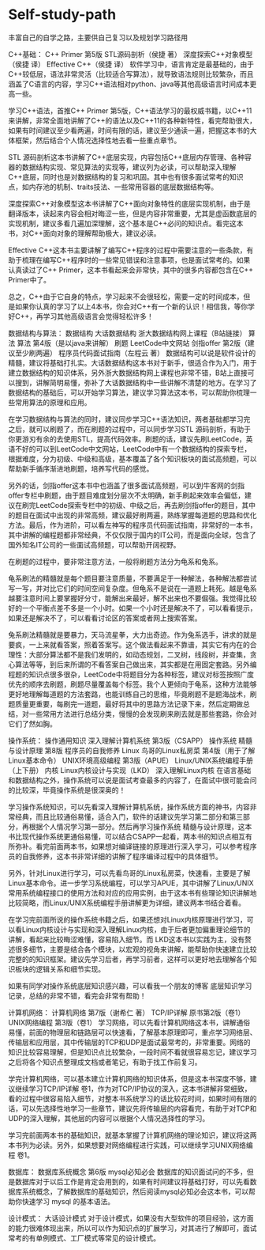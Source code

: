 # Self-study-path
丰富自己的自学之路，主要供自己复习以及规划学习路径用

C++基础：
C++ Primer 第5版
STL源码剖析（侯捷 著）
深度探索C++对象模型（侯捷 译）
Effective C++（侯捷 译）
软件学习中，语言肯定是最基础的，由于C++较低层，语法非常灵活（比较适合写算法），就导致语法规则比较繁杂，而且涵盖了C语言的内容，学习C++语法相对python、java等其他高级语言时间成本更高一些。

学习C++语法，首推C++ Primer 第5版，C++语法学习的最权威书籍，以C++11来讲解，非常全面地讲解了C++的语法以及C++11的各种新特性，看完帮助很大，如果有时间建议至少看两遍，时间有限的话，建议至少通读一遍，把握这本书的大体框架，然后结合个人情况选择性地去看一些重点章节。

STL 源码剖析这本书讲解了C++底层实现，内容包括C++底层内存管理、各种容器的数据结构实现、常见算法的实现等，建议列为必读，可以帮助深入理解C++底层，同时也是对数据结构的复习和巩固。其中也有很多面试常考的知识点，如内存池的机制、traits技法、一些常用容器的底层数据结构等。

深度探索C++对象模型这本书讲解了C++面向对象特性的底层实现机制，由于是翻译版本，读起来内容会相对晦涩一些，但是内容非常重要，尤其是虚函数底层的实现机制，建议多看几遍加深理解，这个基本是C++必问的知识点。看完这本书，对C++面向对象的理解帮助极大，建议必读。

Effective C++这本书主要讲解了编写C++程序的过程中需要注意的一些条款，有助于梳理在编写C++程序时的一些常见错误和注意事项，也是面试常考的。如果认真读过了C++ Primer，这本书看起来会非常快，其中的很多内容都包含在C++ Primer中了。

总之，C++由于它自身的特点，学习起来不会很轻松，需要一定的时间成本，但是如果你认真的学习了以上4本书，你会对C++有一个新的认识！相信我，等你学好C++，再学习其他高级语言会觉得轻松许多！

数据结构与算法：
数据结构
大话数据结构
浙大数据结构网上课程（B站链接）
算法
算法 第4版（是以java来讲解）
刷题
LeetCode中文网站
剑指offer 第2版（建议至少刷两遍）
程序员代码面试指南（左程云 著）
数据结构可以说是软件设计的精髓，建议将基础打扎实。大话数据结构这本书对于新手，很适合作为入门，用于建立数据结构的知识体系，另外浙大数据结构网上课程也非常不错，B站上直接可以搜到，讲解简明易懂，弥补了大话数据结构中一些讲解不清楚的地方。在学习了数据结构的基础后，可以开始学习算法，建议学习算法这本书，可以帮助你梳理一些常用算法的原理和应用。

在学习数据结构与算法的同时，建议同步学习C++语法知识，两者基础都学习完之后，就可以刷题了，而在刷题的过程中，可以同步学习STL 源码剖析，有助于你更游刃有余的去使用STL，提高代码效率。刷题的话，建议先刷LeetCode，英语不好的可以到LeetCode中文网站，LeetCode中有一个数据结构的探索专栏，根据难度，分为初级、中级和高级，基本覆盖了各个知识板块的面试高频题，可以帮助新手循序渐进地刷题，培养写代码的感觉。

另外的话，剑指offer这本书中也涵盖了很多面试高频题，可以到牛客网的剑指offer专栏中刷题，由于题目难度划分层次不太明确，新手刷起来效率会偏低，建议在刷完LeetCode探索专栏中的初级、中级之后，再去刷剑指offer的题目，其中的题目在面试中出现的非常高频，建议最好刷两遍，熟练掌握每道题的思路和优化方法。最后，作为进阶，可以看左神写的程序员代码面试指南，非常好的一本书，其中讲解的编程题都非常经典，不仅仅限于国内的IT公司，而是面向全球，包含了国外知名IT公司的一些面试高频题，可以帮助开阔视野。

在刷题的过程中，要非常注意方法，一般将刷题方法分为龟系和兔系。

龟系刷法的精髓就是每个题目要注意质量，不要满足于一种解法，各种解法都尝试写一写，并对比它们的时间空间复杂度。但龟系不是说在一道题上耗死。越是龟系越要注意时间上要掌握好分寸，能解出来最好，解不出来也不要倔强。我觉得比较好的一个平衡点差不多是一个小时。如果一个小时还是解决不了，可以看看提示，如果还是解决不了，可以看看讨论区的答案或者网上搜索答案。

兔系刷法精髓就是要暴力，天马流星拳，大力出奇迹。作为兔系选手，讲求的就是要疯，一上来就看答案，照着答案写。这个做法看起来不靠谱，其实它有内在的合理性：大部分算法都不是我们发明的，如动态规划，二叉树，线段树，并查集，贪心算法等等，到后来所谓的不看答案自己做出来，其实都是在用固定套路。另外编程题的知识点很多很杂，LeetCode中将题目分为各种标签，建议对标签按照广度优先的顺序去刷题，刷题尽量覆盖每个标签。我个人更倾向于龟系，这种方法能够更好地理解每道题的方法套路，也能训练自己的思维，毕竟刷题不是题海战术，刷题质量更重要，每刷完一道题，最好将其中的思路方法记录下来，然后定期做总结，对一些常用方法进行总结分类，慢慢的会发现刷来刷去就是那些套路，你会对它们了然如胸。

操作系统：
操作通用知识
深入理解计算机系统 第3版（CSAPP）
操作系统 精髓与设计原理 第8版
程序员的自我修养
Linux
鸟哥的Linux私房菜 第4版（用于了解Linux基本命令）
UNIX环境高级编程 第3版（APUE）
Linux/UNIX系统编程手册（上下册）
内核
Linux内核设计与实现（LKD）
深入理解Linux内核
在语言基础和数据结构之外，操作系统可以说是面试考查最多的内容了，在面试中很可能会问的比较深，毕竟操作系统是很深奥的！

学习操作系统知识，可以先看深入理解计算机系统，操作系统方面的神书，内容非常经典，而且比较通俗易懂，适合入门，软件的话建议先学习第二部分和第三部分，再根据个人情况学习第一部分。然后再学习操作系统 精髓与设计原理，这本书比现代操作系统更通俗易懂，可以结合CSAPP一起看，两本书的知识点相互有所弥补。看完前面两本书，如果想对编译链接的原理进行深入学习，可以参考程序员的自我修养，这本书非常详细的讲解了程序编译过程中的具体细节。

另外，针对Linux进行学习，可以先看鸟哥的Linux私房菜，快速看，主要是了解Linux基本命令。进一步学习系统编程，可以学习APUE，其中讲解了Linux/UNIX常用系统编程接口的使用方法和对应的应用实例，由于这本书有些理论知识讲解地比较简略，而Linux/UNIX系统编程手册讲解更为详细，建议两本书结合着看。

在学习完前面所说的操作系统书籍之后，如果还想对Linux内核原理进行学习，可以看Linux内核设计与实现和深入理解Linux内核，由于后者更加偏重理论细节的讲解，看起来比较晦涩难懂，容易陷入细节。而 LKD这本书以实践为主，没有赘述很多细节，主要是结合各个模块，以宏观的视角来讲解，能帮助你快速建立比较完整的的知识框架。建议先学习后者，再学习前者，这样可以更好地去理解各个知识板块的逻辑关系和细节实现。

如果有同学对操作系统底层知识感兴趣，可以看我一个朋友的博客 底层知识学习记录，总结的非常不错，看完会非常有帮助！

计算机网络：
计算机网络 第7版（谢希仁 著）
TCP/IP详解 原书第2版（卷1）
UNIX网络编程 第3版（卷1）
学习网络，可以先看计算机网络这本书，讲解通俗易懂，前面的物理层和链路层可以快速看，了解基本原理即可，重点学习网络层、传输层和应用层，其中传输层的TCP和UDP是面试最常考的，非常重要。网络的知识比较容易理解，但是知识点比较繁杂，一段时间不看就很容易忘记，建议学习之后将各个知识点整理成文档或者笔记，有助于找工作前复习。

学完计算机网络，可以基本建立计算机网络的知识体系，但是这本书深度不够，建议继续学习TCP/IP详解 卷1，作为对TCP/IP协议的深入，这本书讲解非常细致，看的过程中很容易陷入细节，对整本书系统学习的话比较花时间，如果时间有限的话，可以先选择性地学习一些章节，建议先将传输层的内容看完，有助于对TCP和UDP的深入理解，其他层的内容可以根据个人情况选择性的学习。

学习完前面两本书的基础知识，就基本掌握了计算机网络的理论知识，建议将这两本书列为必读。另外，如果想要对网络编程进行实践，可以继续学习UNIX网络编程 卷1。

数据库：
数据库系统概念 第6版
mysql必知必会
数据库的知识面试问的不多，但是数据库对于以后工作是肯定会用到的，如果有时间建议将基础打好，可以先看数据库系统概念，了解数据库的基础知识，然后阅读mysql必知必会这本书，可以帮助你快速学习 mysql 的基本语法。

设计模式：
大话设计模式
对于设计模式，如果没有大型软件的项目经验，这方面的能力很难体现出来，所以可以作为知识点的扩展学习，对其进行了解即可，面试常考的有单例模式、工厂模式等常见的设计模式。
